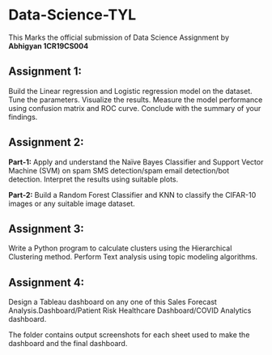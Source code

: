 # Data-Science-TYL
This Marks the official submission of Data Science Assignment by <b>Abhigyan 1CR19CS004</b>
## Assignment 1:

Build the Linear regression and Logistic regression model on the dataset. Tune the
parameters. Visualize the results. Measure the model performance using confusion matrix
and ROC curve. Conclude with the summary of your findings.

## Assignment 2:

**Part-1:** Apply and understand the Naïve Bayes Classifier and Support Vector Machine
(SVM) on spam SMS detection/spam email detection/bot detection. Interpret the
results using suitable plots.

**Part-2:** Build a Random Forest Classifier and KNN to classify the CIFAR-10 images or any
suitable image dataset.

## Assignment 3:

Write a Python program to calculate clusters using the Hierarchical Clustering
method. Perform Text analysis using topic modeling algorithms.

## Assignment 4:

Design a Tableau dashboard on any one of this Sales Forecast Analysis.Dashboard/Patient Risk Healthcare Dashboard/COVID Analytics dashboard.

The folder contains output screenshots for each sheet used to make the dashboard and the final dashboard.
